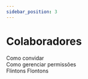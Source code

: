 ```yaml
---
sidebar_position: 3
---
```


# Colaboradores

Como convidar  
Como gerenciar permissões  
Flintons Flontons  